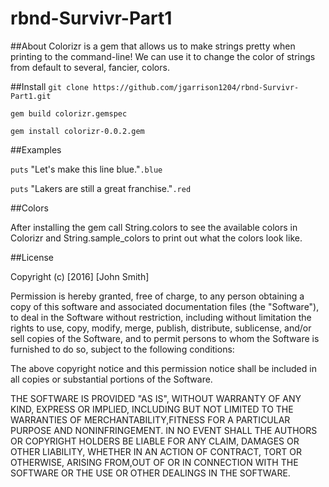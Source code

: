 # rbnd-Survivr-Part1

##About
Colorizr is a gem that allows us to make strings pretty when printing to the command-line! We can use it to change the color of strings from default to several, fancier, colors.

##Install
`git clone https://github.com/jgarrison1204/rbnd-Survivr-Part1.git`

`gem build colorizr.gemspec`

`gem install colorizr-0.0.2.gem`

##Examples

`puts` "Let's make this line blue."`.blue`

`puts` "Lakers are still a great franchise."`.red`

##Colors

After installing the gem call String.colors to see the available colors in Colorizr and String.sample_colors to print out what the colors look like.

##License

Copyright (c) [2016] [John Smith]

Permission is hereby granted, free of charge, to any person obtaining a copy of this software and associated documentation files (the "Software"), to deal in the Software without restriction, including without limitation the rights to use, copy, modify, merge, publish, distribute, sublicense, and/or sell copies of the Software, and to permit persons to whom the Software is furnished to do so, subject to the following conditions:

The above copyright notice and this permission notice shall be included in all copies or substantial portions of the Software.

THE SOFTWARE IS PROVIDED "AS IS", WITHOUT WARRANTY OF ANY KIND, EXPRESS OR IMPLIED, INCLUDING BUT NOT LIMITED TO THE WARRANTIES OF MERCHANTABILITY,FITNESS FOR A PARTICULAR PURPOSE AND NONINFRINGEMENT. IN NO EVENT SHALL THE AUTHORS OR COPYRIGHT HOLDERS BE LIABLE FOR ANY CLAIM, DAMAGES OR OTHER
LIABILITY, WHETHER IN AN ACTION OF CONTRACT, TORT OR OTHERWISE, ARISING FROM,OUT OF OR IN CONNECTION WITH THE SOFTWARE OR THE USE OR OTHER DEALINGS IN THE SOFTWARE.
